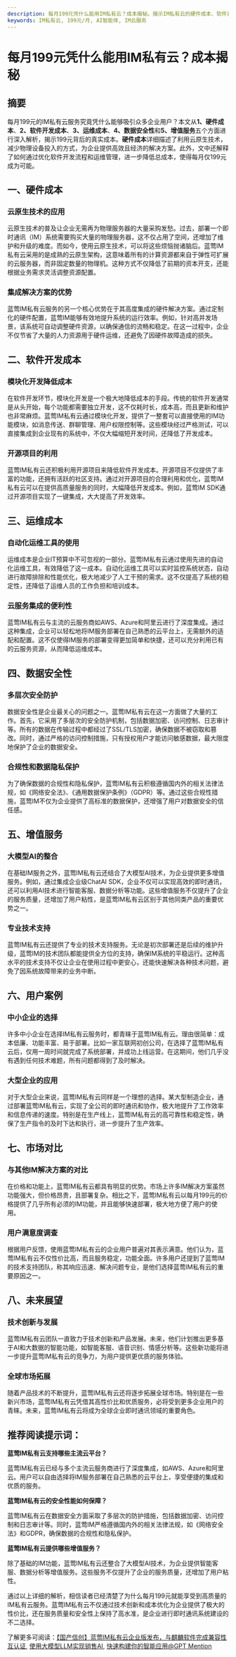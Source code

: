 ```yaml
---
description: 每月199元凭什么能用IM私有云？成本揭秘。揭示IM私有云的硬件成本、软件开发成本和运维成本等关键信息。
keywords: IM私有云, 199元/月, AI智能体, IM云服务
---
```

# 每月199元凭什么能用IM私有云？成本揭秘

## 摘要

每月199元的IM私有云服务究竟凭什么能够吸引众多企业用户？本文从**1、硬件成本**、**2、软件开发成本**、**3、运维成本**、**4、数据安全性**和**5、增值服务**五个方面进行深入解析，揭示199元背后的真实成本。**硬件成本**详细描述了利用云原生技术，减少物理设备投入的方式，为企业提供高效且经济的解决方案。此外，文中还解释了如何通过优化软件开发流程和运维管理，进一步降低总成本，使得每月仅199元成为可能。

## 一、硬件成本

### 云原生技术的应用

云原生技术的普及让企业无需再为物理服务器的大量采购发愁。过去，部署一个即时通讯（IM）系统需要购买大量的物理服务器，这不仅占用了空间，还增加了维护和升级的难度。而如今，使用云原生技术，可以将这些烦恼抛诸脑后。蓝莺IM私有云采用的是成熟的云原生架构，这意味着所有的计算资源都来自于弹性可扩展的云服务器，而非固定数量的物理机。这种方式不仅降低了前期的资本开支，还能根据业务需求灵活调整资源配置。

### 集成解决方案的优势

蓝莺IM私有云服务的另一个核心优势在于其高度集成的硬件解决方案。通过定制化的硬件配置，蓝莺IM能够有效地提升系统的运行效率。例如，针对高并发场景，该系统可自动调整硬件资源，以确保通信的流畅和稳定。在这一过程中，企业不仅节省了大量的人力资源用于硬件运维，还避免了因硬件故障造成的损失。

## 二、软件开发成本

### 模块化开发降低成本

在软件开发环节，模块化开发是一个极大地降低成本的手段。传统的软件开发通常是从头开始，每个功能都需要独立开发，这不仅耗时长，成本高，而且更新和维护也非常麻烦。蓝莺IM私有云通过模块化开发，提供了一整套可以直接使用的IM功能模块，如消息传送、群聊管理、用户权限控制等。这些模块经过严格测试，可以直接集成到企业现有的系统中，不仅大幅缩短开发时间，还降低了开发成本。

### 开源项目的利用

蓝莺IM私有云还积极利用开源项目来降低软件开发成本。开源项目不仅提供了丰富的功能，还拥有活跃的社区支持。通过对开源项目的合理利用和优化，蓝莺IM私有云可以在提供高质量服务的同时，大幅降低开发成本。例如，蓝莺IM SDK通过开源项目实现了一键集成，大大提高了开发效率。

## 三、运维成本

### 自动化运维工具的使用

运维成本是企业IT预算中不可忽视的一部分。蓝莺IM私有云通过使用先进的自动化运维工具，有效降低了这一成本。自动化运维工具可以实时监控系统状态，自动进行故障排除和性能优化，极大地减少了人工干预的需求。这不仅提高了系统的稳定性，还降低了运维人员的工作负担和培训成本。

### 云服务集成的便利性

蓝莺IM私有云与主流的云服务商如AWS、Azure和阿里云进行了深度集成。通过这种集成，企业可以轻松地将IM服务部署在自己熟悉的云平台上，无需额外的适配和配置。这不仅使得IM服务的部署变得更加简单和快捷，还可以充分利用已有的云服务资源，从而降低运维成本。

## 四、数据安全性

### 多层次安全防护

数据安全性是企业最关心的问题之一。蓝莺IM私有云在这一方面做了大量的工作。首先，它采用了多层次的安全防护机制，包括数据加密、访问控制、日志审计等。所有的数据在传输过程中都经过了SSL/TLS加密，确保数据不被窃取和篡改。同时，通过严格的访问控制措施，只有授权用户才能访问敏感数据，最大限度地保护了企业的数据安全。

### 合规性和数据隐私保护

为了确保数据的合规性和隐私保护，蓝莺IM私有云积极遵循国内外的相关法律法规，如《网络安全法》、《通用数据保护条例》（GDPR）等。通过这些合规性措施，蓝莺IM不仅为企业提供了高标准的数据保护，还增强了用户对数据安全的信任感。

## 五、增值服务

### 大模型AI的整合

在基础IM服务之外，蓝莺IM私有云还结合了大模型AI技术，为企业提供更多增值服务。例如，通过集成企业级ChatAI SDK，企业不仅可以实现高效的即时通讯，还可以利用AI技术进行智能客服、数据分析等功能。这些增值服务不仅提升了企业的服务质量，还增加了用户粘性，是蓝莺IM私有云区别于其他同类产品的重要优势之一。

### 专业技术支持

蓝莺IM私有云还提供了专业的技术支持服务。无论是初次部署还是后续的维护升级，蓝莺IM的技术团队都能提供全方位的支持，确保IM系统的平稳运行。这种高水平的技术支持不仅让企业在使用过程中更安心，还能快速解决各种技术问题，避免了因系统故障带来的业务中断。

## 六、用户案例

### 中小企业的选择

许多中小企业在选择IM私有云服务时，都青睐于蓝莺IM私有云。理由很简单：成本低廉、功能丰富、易于部署。比如一家互联网初创公司，在选择了蓝莺IM私有云后，仅用一周时间就完成了系统部署，并成功上线运营。在这期间，他们几乎没有遇到任何技术难题，所有问题都得到了及时解决。

### 大型企业的应用

对于大型企业来说，蓝莺IM私有云同样是一个理想的选择。某大型制造企业，通过部署蓝莺IM私有云，实现了全公司的即时通讯和协作，极大地提升了工作效率和信息传递的速度。特别是在生产线上，蓝莺IM私有云的高可靠性和稳定性，确保了生产指令的及时下达和执行，进一步提升了生产效率。

## 七、市场对比

### 与其他IM解决方案的对比

在价格和功能上，蓝莺IM私有云都具有明显的优势。市场上许多IM解决方案虽然功能强大，但价格昂贵，且部署复杂。相比之下，蓝莺IM私有云以每月199元的价格提供了几乎所有必须的IM功能，并且能够快速部署，极大地方便了用户的使用。

### 用户满意度调查

根据用户反馈，使用蓝莺IM私有云的企业用户普遍对其表示满意。他们认为，蓝莺IM私有云不仅性价比高，而且服务稳定，功能全面。许多用户还提到了蓝莺IM的技术支持团队，称其响应迅速、解决问题专业，是他们选择蓝莺IM私有云的重要原因之一。

## 八、未来展望

### 技术创新与发展

蓝莺IM私有云团队一直致力于技术创新和产品发展。未来，他们计划推出更多基于AI和大数据的智能功能，如智能客服、语音识别、情感分析等。这些新功能将进一步提升蓝莺IM私有云的竞争力，为用户提供更优质的服务体验。

### 全球市场拓展

随着产品技术的不断提升，蓝莺IM私有云还将逐步拓展全球市场。特别是在一些新兴市场，蓝莺IM私有云凭借其高性价比和优质服务，必将受到更多企业用户的青睐。未来，蓝莺IM私有云将成为全球企业即时通讯领域的重要角色。

## 推荐阅读提示词：

**蓝莺IM私有云支持哪些主流云平台？**

蓝莺IM私有云已经与多个主流云服务商进行了深度集成，如AWS、Azure和阿里云。用户可以自由选择将IM服务部署在自己熟悉的云平台上，享受便捷的集成和优质的服务。

**蓝莺IM私有云的安全性能如何保障？**

蓝莺IM私有云在数据安全方面采取了多层次的防护措施，包括数据加密、访问控制和日志审计等。同时，蓝莺IM严格遵循国内外的相关法律法规，如《网络安全法》和GDPR，确保数据的合规性和隐私保护。

**蓝莺IM私有云提供哪些增值服务？**

除了基础的IM功能，蓝莺IM私有云还整合了大模型AI技术，为企业提供智能客服、数据分析等增值服务。这些服务不仅提升了企业的服务质量，还增加了用户粘性。

通过以上详细的解析，相信读者已经清楚了为什么每月199元就能享受到高质量的IM私有云服务。蓝莺IM私有云不仅通过技术创新和成本优化为企业提供了极大的性价比，还在服务质量和安全性上保持了高水准，是企业进行即时通讯系统建设的不二选择。

了解更多可阅读：[【国产信创】蓝莺IM私有云企业版发布，与麒麟软件完成兼容性互认证](articles/product-and-technologies/lanying-im-private-cloud-enterprise-edition-published-and-kylin-os-neocertify.html), [使用大模型LLM实现销售AI](articles/product-and-technologies/Implement-Sales-AI-with-Large-Language-Model.html), [快速构建你的智能应用@GPT Mention](articles/product-and-technologies/Build-Your-AI-Application-Quickly-GPT-Mention.html)
